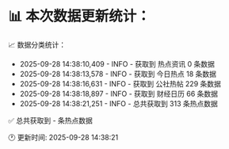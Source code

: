 📊 本次数据更新统计：
==========================

📈 数据分类统计：
- 2025-09-28 14:38:10,409 - INFO - 获取到 热点资讯 0 条数据
- 2025-09-28 14:38:13,578 - INFO - 获取到 今日热点 18 条数据
- 2025-09-28 14:38:16,631 - INFO - 获取到 公社热帖 229 条数据
- 2025-09-28 14:38:18,897 - INFO - 获取到 财经日历 66 条数据
- 2025-09-28 14:38:21,251 - INFO - 总共获取到 313 条热点数据

✅ 总共获取到 - 条热点数据

🕐 更新时间: 2025-09-28 14:38:21
